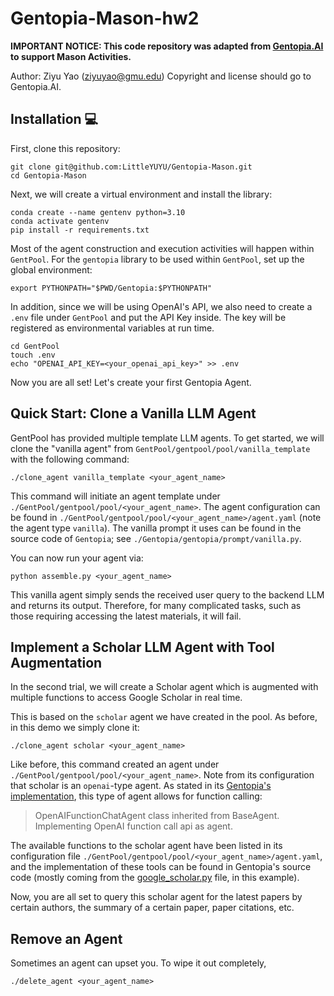 # Gentopia-Mason-hw2

**IMPORTANT NOTICE: This code repository was adapted from [Gentopia.AI](https://github.com/Gentopia-AI) to support Mason Activities.** 

Author: Ziyu Yao (ziyuyao@gmu.edu)
Copyright and license should go to Gentopia.AI.

## Installation 💻
First, clone this repository:
```
git clone git@github.com:LittleYUYU/Gentopia-Mason.git
cd Gentopia-Mason
```
Next, we will create a virtual environment and install the library:
```
conda create --name gentenv python=3.10
conda activate gentenv
pip install -r requirements.txt
```

Most of the agent construction and execution activities will happen within `GentPool`. For the `gentopia` library to be used within `GentPool`, set up the global environment:
```
export PYTHONPATH="$PWD/Gentopia:$PYTHONPATH"
```
In addition, since we will be using OpenAI's API, we also need to create a `.env` file under `GentPool` and put the API Key inside. The key will be registered as environmental variables at run time.
```
cd GentPool
touch .env
echo "OPENAI_API_KEY=<your_openai_api_key>" >> .env
```
Now you are all set! Let's create your first Gentopia Agent.


## Quick Start: Clone a Vanilla LLM Agent
GentPool has provided multiple template LLM agents. To get started, we will clone the "vanilla agent" from `GentPool/gentpool/pool/vanilla_template` with the following command:
```
./clone_agent vanilla_template <your_agent_name> 
```
This command will initiate an agent template under `./GentPool/gentpool/pool/<your_agent_name>`. The agent configuration can be found in `./GentPool/gentpool/pool/<your_agent_name>/agent.yaml` (note the agent type `vanilla`). The vanilla prompt it uses can be found in the source code of `Gentopia`; see `./Gentopia/gentopia/prompt/vanilla.py`.

You can now run your agent via:
```
python assemble.py <your_agent_name>
```
This vanilla agent simply sends the received user query to the backend LLM and returns its output. Therefore, for many complicated tasks, such as those requiring accessing the latest materials, it will fail. 

## Implement a Scholar LLM Agent with Tool Augmentation
In the second trial, we will create a Scholar agent which is augmented with multiple functions to access Google Scholar in real time.

This is based on the `scholar` agent we have created in the pool. As before, in this demo we simply clone it:
```
./clone_agent scholar <your_agent_name> 
```
Like before, this command created an agent under `./GentPool/gentpool/pool/<your_agent_name>`. Note from its configuration that scholar is an `openai`-type agent. As stated in its [Gentopia's implementation](./Gentopia/gentopia/agent/openai), this type of agent allows for function calling:
> OpenAIFunctionChatAgent class inherited from BaseAgent. Implementing OpenAI function call api as agent.

The available functions to the scholar agent have been listed in its configuration file `./GentPool/gentpool/pool/<your_agent_name>/agent.yaml`, and the implementation of these tools can be found in Gentopia's source code (mostly coming from the [google_scholar.py](./Gentopia/gentopia/tools/google_scholar.py) file, in this example).

Now, you are all set to query this scholar agent for the latest papers by certain authors, the summary of a certain paper, paper citations, etc.


## Remove an Agent
Sometimes an agent can upset you. To wipe it out completely,
```
./delete_agent <your_agent_name> 
```

